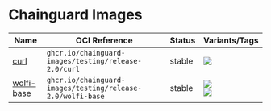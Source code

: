 # Chainguard Images

| Name | OCI Reference | Status | Variants/Tags |
| ----- | ----- | ----- |  -------- |
| [curl](./images/curl) | `ghcr.io/chainguard-images/testing/release-2.0/curl` | stable | [![](https://storage.googleapis.com/chainguard-images-build-outputs/badges/curl.build.status.latest.svg)](images/curl/configs/latest.apko.yaml) |
| [wolfi-base](./images/wolfi-base) | `ghcr.io/chainguard-images/testing/release-2.0/wolfi-base` | stable | [![](https://storage.googleapis.com/chainguard-images-build-outputs/badges/wolfi-base.build.status.latest-dev.svg)](images/wolfi-base/configs/latest.apko.yaml)<br/>[![](https://storage.googleapis.com/chainguard-images-build-outputs/badges/wolfi-base.build.status.latest.svg)](images/wolfi-base/configs/latest.apko.yaml) |
